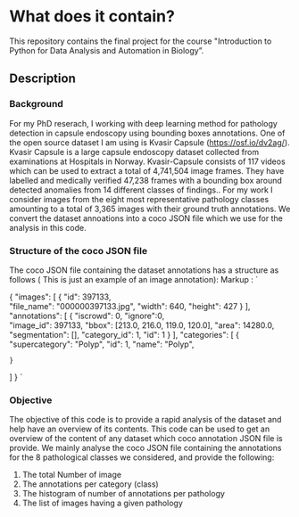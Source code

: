 # What does it contain?
This repository contains the final project for the course
"Introduction to Python for Data Analysis and Automation in Biology”.

## Description
### Background
For my PhD reserach, I working with deep learning method for pathology detection in capsule endoscopy using bounding boxes annotations.
One of the open source dataset I am using is Kvasir Capsule (https://osf.io/dv2ag/). Kvasir Capsule is a large capsule endoscopy dataset collected from examinations at Hospitals in Norway. Kvasir-Capsule consists of 117 videos which can be used to extract a total of 4,741,504 image frames. They have labelled and medically verified 47,238 frames with a bounding box around detected anomalies from 14 different classes of findings..
For my work I consider images from the eight most representative pathology classes amounting to a total of 3,365 images with their ground truth annotations.
We convert the dataset annoations into a coco JSON file which we use for the analysis in this code.

### Structure of the coco JSON file
The coco JSON file containing the dataset annotations has a structure as follows ( This is just an example of an image annotation):
Markup :  `

{
   "images": [
    {
      "id": 397133,      
      "file_name": "000000397133.jpg",
      "width": 640,
      "height": 427
    }
  ],
  "annotations": [
    {
      "iscrowd": 0,
      "ignore":0,      
      "image_id": 397133,
      "bbox": [213.0, 216.0, 119.0, 120.0],
      "area": 14280.0,
      "segmentation": [],
      "category_id": 1, 
      "id": 1
    }
  ],
  "categories": [
    {
      "supercategory": "Polyp",
      "id": 1,
      "name": "Polyp",
      
    }
  ]
}
`

### Objective
The objective of this code is to provide a rapid analysis of the dataset and help have an overview of its contents.
This code can be used to get an overview of the content of any dataset which coco annotation JSON file is provide.
We mainly analyse the coco JSON file containing the annotations for the 8 pathological classes we considered, and provide the following:
1) The total Number of image
2) The annotations per category (class)
3) The histogram of number of annotations per pathology
4) The list of images having a given pathology
   
